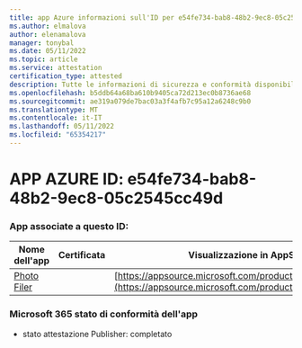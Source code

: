 ```yaml
---
title: app Azure informazioni sull'ID per e54fe734-bab8-48b2-9ec8-05c2545cc49d
ms.author: elmalova
author: elenamalova
manager: tonybal
ms.date: 05/11/2022
ms.topic: article
ms.service: attestation
certification_type: attested
description: Tutte le informazioni di sicurezza e conformità disponibili per e54fe734-bab8-48b2-9ec8-05c2545cc49d.
ms.openlocfilehash: b5ddb64a68ba610b9405ca72d213ec0b8736ae68
ms.sourcegitcommit: ae319a079de7bac03a3f4afb7c95a12a6248c9b0
ms.translationtype: MT
ms.contentlocale: it-IT
ms.lasthandoff: 05/11/2022
ms.locfileid: "65354217"
---
```

# <a name="azure-app-id-e54fe734-bab8-48b2-9ec8-05c2545cc49d"></a>APP AZURE ID: e54fe734-bab8-48b2-9ec8-05c2545cc49d


### <a name="apps-associated-with-this-id"></a>App associate a questo ID:
| **Nome dell'app** | **Certificata** | **Visualizzazione in AppSource** |
|--------------|---------------|-----------------------|
| [Photo Filer](../forward/WA200003881.md) |  | [https://appsource.microsoft.com/product/office/WA200003881](https://appsource.microsoft.com/product/office/WA200003881) |

### <a name="microsoft-365-app-compliance-status"></a>Microsoft 365 stato di conformità dell'app
- stato attestazione Publisher: completato
